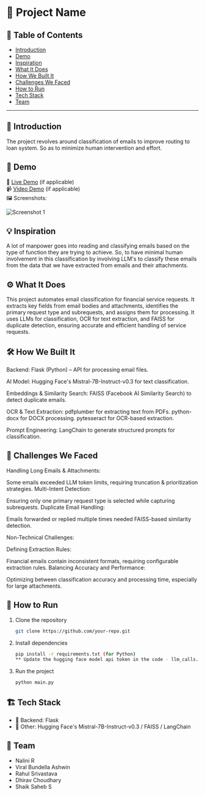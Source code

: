 # 🚀 Project Name

## 📌 Table of Contents
- [Introduction](#introduction)
- [Demo](#demo)
- [Inspiration](#inspiration)
- [What It Does](#what-it-does)
- [How We Built It](#how-we-built-it)
- [Challenges We Faced](#challenges-we-faced)
- [How to Run](#how-to-run)
- [Tech Stack](#tech-stack)
- [Team](#team)

---

## 🎯 Introduction
The project revolves around classification of emails to improve routing to loan system. So as to minimize human intervention and effort.

## 🎥 Demo
🔗 [Live Demo](#) (if applicable)  
📹 [Video Demo](#) (if applicable)  
🖼️ Screenshots:

![Screenshot 1](link-to-image)

## 💡 Inspiration
A lot of manpower goes into reading and classifying emails based on the type of function they are trying to achieve. So, to have minimal human involvement in this classification by involving LLM's to classify these emails from the data that we have extracted from emails and their attachments.
## ⚙️ What It Does
This project automates email classification for financial service requests. It extracts key fields from email bodies and attachments, identifies the primary request type and subrequests, and assigns them for processing. It uses LLMs for classification, OCR for text extraction, and FAISS for duplicate detection, ensuring accurate and efficient handling of service requests. 

## 🛠️ How We Built It
Backend: 
Flask (Python) – API for processing email files.

AI Model:
Hugging Face's Mistral-7B-Instruct-v0.3 for text classification.

Embeddings & Similarity Search:
FAISS (Facebook AI Similarity Search) to detect duplicate emails.

OCR & Text Extraction:
pdfplumber for extracting text from PDFs.
python-docx for DOCX processing.
pytesseract for OCR-based extraction.

Prompt Engineering:
LangChain to generate structured prompts for classification.


## 🚧 Challenges We Faced

Handling Long Emails & Attachments:

Some emails exceeded LLM token limits, requiring truncation & prioritization strategies.
Multi-Intent Detection:

Ensuring only one primary request type is selected while capturing subrequests.
Duplicate Email Handling:

Emails forwarded or replied multiple times needed FAISS-based similarity detection.


Non-Technical Challenges:

Defining Extraction Rules:

Financial emails contain inconsistent formats, requiring configurable extraction rules.
Balancing Accuracy and Performance:

Optimizing between classification accuracy and processing time, especially for large attachments.


## 🏃 How to Run
1. Clone the repository  
   ```sh
   git clone https://github.com/your-repo.git
   ```
2. Install dependencies  
   ```sh
   pip install -r requirements.txt (for Python)
   ** Update the hugging face model api token in the code - llm_calls.py **
   ```
3. Run the project  
   ```sh
   python main.py
   
   ```

## 🏗️ Tech Stack
- 🔹 Backend: Flask
- 🔹 Other: Hugging Face's Mistral-7B-Instruct-v0.3 / FAISS / LangChain

## 👥 Team
- Nalini R
- Viral Bundella Ashwin
- Rahul Srivastava
- Dhirav Choudhary
- Shaik Saheb S
